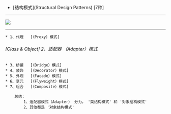 * [结构模式](Structural Design Patterns) [7种]

****

<image src="src/main/java/com/gilfoyle/design/structural/设计模式---结构设计模式.png"/>

****

    * 1、代理   [（Proxy）模式]
  ###### [Class & Object] 2、适配器  （Adapter）模式
    * 3、桥接   [（Bridge）模式]
    * 4、装饰   [（Decorator）模式]
    * 5、外观   [（Facade）模式]
    * 6、享元   [（Flyweight）模式]
    * 7、组合   [（Composite）模式]

``` hql
    总结:
        1、适配器模式（Adapter） 分为， '类结构模式' 和 '对象结构模式'
        2、其他都是 '对象结构模式'
```